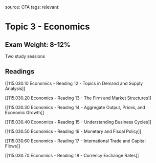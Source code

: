 source: CFA
tags: 
relevant: 

# Topic 3 - Economics

## Exam Weight: 8-12%

Two study sessions

## Readings

[[115.030.10 Economics - Reading 12 - Topics in Demand and Supply Analysis]]

[[115.030.20 Economics - Reading 13 - The Firm and Market Structures]]

[[115.030.30 Economics - Reading 14 - Aggregate Output, Prices, and Economic Growth]]

[[115.030.40 Economics - Reading 15 - Understanding Business Cycles]]

[[115.030.50 Economics - Reading 16 - Monetary and Fiscal Policy]]

[[115.030.60 Economics - Reading 17 - International Trade and Capital Flows]]

[[115.030.70 Economics - Reading 18 - Currency Exchange Rates]]	
